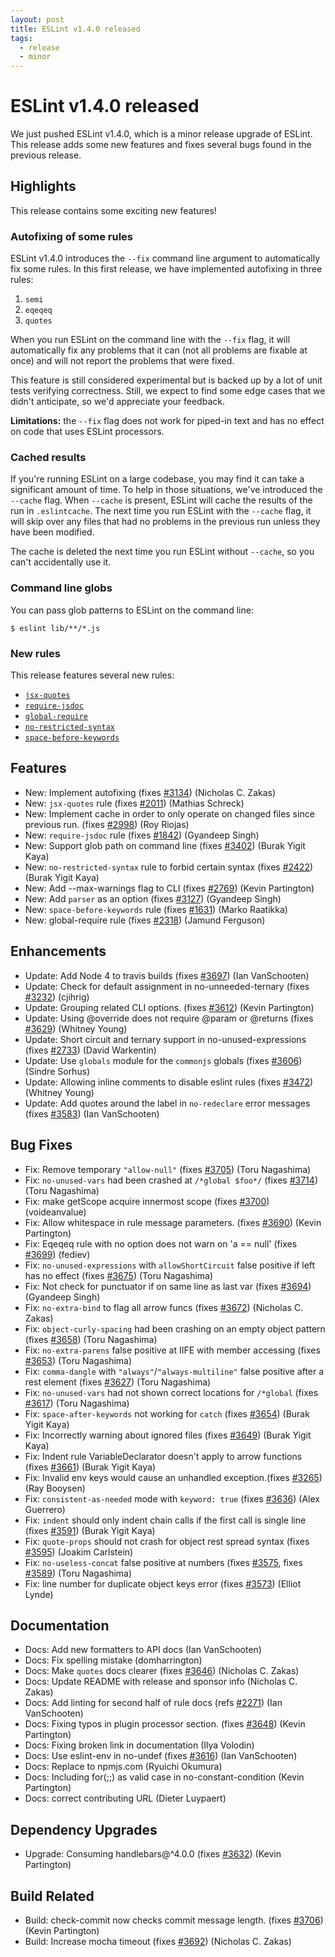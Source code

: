 ```yaml
---
layout: post
title: ESLint v1.4.0 released
tags:
  - release
  - minor
---
```

# ESLint v1.4.0 released

We just pushed ESLint v1.4.0, which is a minor release upgrade of ESLint. This release adds some new features and fixes several bugs found in the previous release.

## Highlights

This release contains some exciting new features!

### Autofixing of some rules

ESLint v1.4.0 introduces the `--fix` command line argument to automatically fix some rules. In this first release, we have implemented autofixing in three rules:

1. `semi`
1. `eqeqeq`
1. `quotes`

When you run ESLint on the command line with the `--fix` flag, it will automatically fix any problems that it can (not all problems are fixable at once) and will not report the problems that were fixed.

This feature is still considered experimental but is backed up by a lot of unit tests verifying correctness. Still, we expect to find some edge cases that we didn't anticipate, so we'd appreciate your feedback.

**Limitations:** the `--fix` flag does not work for piped-in text and has no effect on code that uses ESLint processors.

### Cached results

If you're running ESLint on a large codebase, you may find it can take a significant amount of time. To help in those situations, we've introduced the `--cache` flag. When `--cache` is present, ESLint will cache the results of the run in `.eslintcache`. The next time you run ESLint with the `--cache` flag, it will skip over any files that had no problems in the previous run unless they have been modified.

The cache is deleted the next time you run ESLint without `--cache`, so you can't accidentally use it.

### Command line globs

You can pass glob patterns to ESLint on the command line:

```
$ eslint lib/**/*.js
```



### New rules

This release features several new rules:

* [`jsx-quotes`](https://eslint.org/docs/rules/jsx-quotes)
* [`require-jsdoc`](https://eslint.org/docs/rules/require-jsdoc)
* [`global-require`](https://eslint.org/docs/rules/global-require)
* [`no-restricted-syntax`](https://eslint.org/docs/rules/no-restricted-syntax)
* [`space-before-keywords`](https://eslint.org/docs/rules/space-before-keywords)

## Features


* New: Implement autofixing (fixes [#3134](https://github.com/eslint/eslint/issues/3134)) (Nicholas C. Zakas)
* New: `jsx-quotes` rule (fixes [#2011](https://github.com/eslint/eslint/issues/2011)) (Mathias Schreck)
* New: Implement cache in order to only operate on changed files since previous run. (fixes [#2998](https://github.com/eslint/eslint/issues/2998)) (Roy Riojas)
* New: `require-jsdoc` rule (fixes [#1842](https://github.com/eslint/eslint/issues/1842)) (Gyandeep Singh)
* New: Support glob path on command line (fixes [#3402](https://github.com/eslint/eslint/issues/3402)) (Burak Yigit Kaya)
* New: `no-restricted-syntax` rule to forbid certain syntax (fixes [#2422](https://github.com/eslint/eslint/issues/2422)) (Burak Yigit Kaya)
* New: Add --max-warnings flag to CLI (fixes [#2769](https://github.com/eslint/eslint/issues/2769)) (Kevin Partington)
* New: Add `parser` as an option (fixes [#3127](https://github.com/eslint/eslint/issues/3127)) (Gyandeep Singh)
* New: `space-before-keywords` rule (fixes [#1631](https://github.com/eslint/eslint/issues/1631)) (Marko Raatikka)
* New: global-require rule (fixes [#2318](https://github.com/eslint/eslint/issues/2318)) (Jamund Ferguson)




## Enhancements


* Update: Add Node 4 to travis builds (fixes [#3697](https://github.com/eslint/eslint/issues/3697)) (Ian VanSchooten)
* Update: Check for default assignment in no-unneeded-ternary (fixes [#3232](https://github.com/eslint/eslint/issues/3232)) (cjihrig)
* Update: Grouping related CLI options. (fixes [#3612](https://github.com/eslint/eslint/issues/3612)) (Kevin Partington)
* Update: Using @override does not require @param or @returns (fixes [#3629](https://github.com/eslint/eslint/issues/3629)) (Whitney Young)
* Update: Short circuit and ternary support in no-unused-expressions (fixes [#2733](https://github.com/eslint/eslint/issues/2733)) (David Warkentin)
* Update: Use `globals` module for the `commonjs` globals (fixes [#3606](https://github.com/eslint/eslint/issues/3606)) (Sindre Sorhus)
* Update: Allowing inline comments to disable eslint rules (fixes [#3472](https://github.com/eslint/eslint/issues/3472)) (Whitney Young)
* Update: Add quotes around the label in `no-redeclare` error messages (fixes [#3583](https://github.com/eslint/eslint/issues/3583)) (Ian VanSchooten)




## Bug Fixes


* Fix: Remove temporary `"allow-null"` (fixes [#3705](https://github.com/eslint/eslint/issues/3705)) (Toru Nagashima)
* Fix: `no-unused-vars` had been crashed at `/*global $foo*/` (fixes [#3714](https://github.com/eslint/eslint/issues/3714)) (Toru Nagashima)
* Fix: make getScope acquire innermost scope (fixes [#3700](https://github.com/eslint/eslint/issues/3700)) (voideanvalue)
* Fix: Allow whitespace in rule message parameters. (fixes [#3690](https://github.com/eslint/eslint/issues/3690)) (Kevin Partington)
* Fix: Eqeqeq rule with no option does not warn on 'a == null' (fixes [#3699](https://github.com/eslint/eslint/issues/3699)) (fediev)
* Fix: `no-unused-expressions` with `allowShortCircuit` false positive if left has no effect (fixes [#3675](https://github.com/eslint/eslint/issues/3675)) (Toru Nagashima)
* Fix: Not check for punctuator if on same line as last var (fixes [#3694](https://github.com/eslint/eslint/issues/3694)) (Gyandeep Singh)
* Fix: `no-extra-bind` to flag all arrow funcs (fixes [#3672](https://github.com/eslint/eslint/issues/3672)) (Nicholas C. Zakas)
* Fix: `object-curly-spacing` had been crashing on an empty object pattern (fixes [#3658](https://github.com/eslint/eslint/issues/3658)) (Toru Nagashima)
* Fix: `no-extra-parens` false positive at IIFE with member accessing (fixes [#3653](https://github.com/eslint/eslint/issues/3653)) (Toru Nagashima)
* Fix: `comma-dangle` with `"always"`/`"always-multiline"` false positive after a rest element (fixes [#3627](https://github.com/eslint/eslint/issues/3627)) (Toru Nagashima)
* Fix: `no-unused-vars` had not shown correct locations for `/*global` (fixes [#3617](https://github.com/eslint/eslint/issues/3617)) (Toru Nagashima)
* Fix: `space-after-keywords` not working for `catch` (fixes [#3654](https://github.com/eslint/eslint/issues/3654)) (Burak Yigit Kaya)
* Fix: Incorrectly warning about ignored files (fixes [#3649](https://github.com/eslint/eslint/issues/3649)) (Burak Yigit Kaya)
* Fix: Indent rule VariableDeclarator doesn't apply to arrow functions (fixes [#3661](https://github.com/eslint/eslint/issues/3661)) (Burak Yigit Kaya)
* Fix: Invalid env keys would cause an unhandled exception.(fixes [#3265](https://github.com/eslint/eslint/issues/3265)) (Ray Booysen)
* Fix: `consistent-as-needed` mode with `keyword: true` (fixes [#3636](https://github.com/eslint/eslint/issues/3636)) (Alex Guerrero)
* Fix: `indent` should only indent chain calls if the first call is single line (fixes [#3591](https://github.com/eslint/eslint/issues/3591)) (Burak Yigit Kaya)
* Fix: `quote-props` should not crash for object rest spread syntax (fixes [#3595](https://github.com/eslint/eslint/issues/3595)) (Joakim Carlstein)
* Fix: `no-useless-concat` false positive at numbers (fixes [#3575](https://github.com/eslint/eslint/issues/3575), fixes [#3589](https://github.com/eslint/eslint/issues/3589)) (Toru Nagashima)
* Fix: line number for duplicate object keys error (fixes [#3573](https://github.com/eslint/eslint/issues/3573)) (Elliot Lynde)




## Documentation


* Docs: Add new formatters to API docs (Ian VanSchooten)
* Docs: Fix spelling mistake (domharrington)
* Docs: Make `quotes` docs clearer (fixes [#3646](https://github.com/eslint/eslint/issues/3646)) (Nicholas C. Zakas)
* Docs: Update README with release and sponsor info (Nicholas C. Zakas)
* Docs: Add linting for second half of rule docs (refs [#2271](https://github.com/eslint/eslint/issues/2271)) (Ian VanSchooten)
* Docs: Fixing typos in plugin processor section. (fixes [#3648](https://github.com/eslint/eslint/issues/3648)) (Kevin Partington)
* Docs: Fixing broken link in documentation (Ilya Volodin)
* Docs: Use eslint-env in no-undef (fixes [#3616](https://github.com/eslint/eslint/issues/3616)) (Ian VanSchooten)
* Docs: Replace to npmjs.com (Ryuichi Okumura)
* Docs: Including for(;;) as valid case in no-constant-condition (Kevin Partington)
* Docs: correct contributing URL (Dieter Luypaert)




## Dependency Upgrades


* Upgrade: Consuming handlebars@^4.0.0 (fixes [#3632](https://github.com/eslint/eslint/issues/3632)) (Kevin Partington)




## Build Related


* Build: check-commit now checks commit message length. (fixes [#3706](https://github.com/eslint/eslint/issues/3706)) (Kevin Partington)
* Build: Increase mocha timeout (fixes [#3692](https://github.com/eslint/eslint/issues/3692)) (Nicholas C. Zakas)


